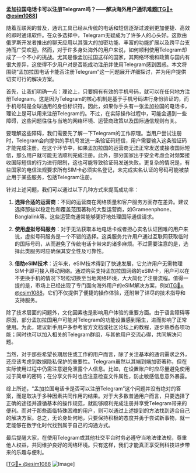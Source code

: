 **孟加拉国电话卡可以注册Telegram吗？——解决海外用户通讯难题[[TG💪+ @esim1088](https://t.me/s/esim1088)]**

随着互联网的普及，通讯工具已经从传统的电话和短信逐渐过渡到更加便捷、高效的即时通讯软件。在众多选择中，Telegram无疑成为了许多人的心头好。这款由俄罗斯开发者推出的聊天应用以其强大的加密功能、丰富的功能扩展以及跨平台支持而广受欢迎。然而，对于许多身处海外的用户来说，如何顺利使用Telegram却成了一个不小的挑战。尤其是像孟加拉国这样的国家，其网络环境和政策与国内有很大差异，这使得不少用户对是否能成功注册并使用Telegram感到困惑。本文将围绕“孟加拉国电话卡能否注册Telegram”这一问题展开详细探讨，并为用户提供切实可行的解决方案。

首先，让我们明确一点：理论上，只要拥有有效的手机号码，就可以在任何地方注册Telegram。这是因为Telegram的核心机制是基于手机号码进行身份验证的，而手机号码是全球通用的身份标识符。因此，如果你手头有一张孟加拉国的电话卡，理论上是可以用来注册Telegram的。不过，在实际操作过程中，可能会遇到一些障碍，这些问题往往与当地的网络环境、运营商政策以及国际通信规则有关。

要理解这些障碍，我们需要先了解一下Telegram的工作原理。当用户尝试注册时，Telegram会向提供的手机号发送一条验证码短信，用户需要输入这条验证码才能完成注册。在这个环节中，如果孟加拉国的运营商无法正常发送或接收国际短信，那么用户就可能无法顺利完成注册。此外，部分国家出于安全考虑会对频繁接收国际短信的行为进行限制，这也可能导致验证码发送失败。更复杂的情况是，有些国家的电信法规要求所有SIM卡必须实名登记，未完成实名认证的号码可能被禁止用于某些服务，包括Telegram注册。

针对上述问题，我们可以通过以下几种方式来提高成功率：

1. **选择合适的运营商**：不同的运营商在网络质量和客户服务方面存在差异。建议选择那些以稳定性和覆盖范围著称的大型运营商，如Grameenphone、Banglalink等。这些运营商通常能够更好地处理国际通信请求。

2. **使用虚拟号码服务**：对于无法获取本地电话卡或者担心实名认证困难的用户来说，虚拟号码服务是一个不错的选择。这类服务允许用户通过互联网获取临时的国际号码，从而避免了传统电话卡带来的诸多麻烦。不过需要注意的是，选择此类服务时应确保其安全性及可靠性。

3. **借助eSIM技术**：近年来，eSIM技术得到了快速发展，它允许用户无需物理SIM卡即可接入移动网络。通过购买支持孟加拉国网络的eSIM卡，用户可以在不更换手机的情况下轻松切换至当地网络环境，大大简化了注册流程。值得一提的是，市场上已经出现了专门面向海外用户的eSIM解决方案，例如[TG💪+ @esim1088](https://t.me/s/esim1088)，它们不仅提供了便捷的操作体验，还附带了详尽的技术指导和支持服务。

除了技术层面的问题外，文化因素也是影响用户体验的重要方面。由于语言障碍等原因，部分孟加拉国用户可能对Telegram的功能设置感到陌生，进而影响了正常使用。为此，建议新手用户多参考官方文档或社区论坛上的教程，逐步熟悉各项功能；同时也可以加入相关的Telegram群组，与其他用户交流心得，共同解决问题。

当然，对于那些希望长期居住或工作的用户而言，除了关注基本的通讯需求之外，还应该考虑到数据隐私保护的重要性。Telegram虽然以其端到端加密著称，但在实际使用过程中仍需注意避免泄露个人信息。比如，在设置账户时应尽量避免使用过于简单的密码；在分享文件时也应注意检查文件属性，防止敏感信息意外暴露。

综上所述，“孟加拉国电话卡是否可以注册Telegram”这个问题并没有绝对的答案，而是取决于多种因素共同作用的结果。对于大多数普通用户而言，只要选择了正确的途径并遵循基本的操作规范，就能够顺利完成注册并享受Telegram带来的便利。而对于那些面临特殊困难的用户，则可以通过上述提到的方法找到适合自己的解决方案。总之，无论身处何地，只要保持积极的态度并勇于尝试新事物，就一定能够在数字化时代找到属于自己的沟通方式。

最后提醒大家，在使用Telegram或其他社交平台时务必遵守当地法律法规，尊重他人权益，共同维护良好的网络环境。只有这样，我们才能真正享受到科技进步带来的乐趣与便利。

[[TG💪+ @esim1088](https://t.me/s/esim1088) ![Image](https://i.postimg.cc/4NQfJmqS/Snipaste-2025-05-13-00-14-12.png)]